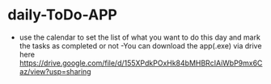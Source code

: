 # daily-ToDo-APP
- use the calendar to set the list of what you want to do this day and mark the tasks as completed or not
-You can download the app(.exe) via drive here https://drive.google.com/file/d/155XPdkPOxHk84bMHBRcIAiWbP9mx6Caz/view?usp=sharing
